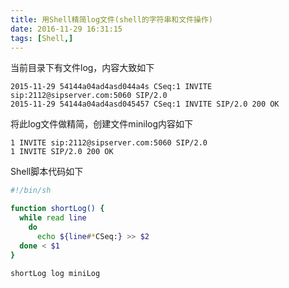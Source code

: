 ```yaml
---
title: 用Shell精简log文件(shell的字符串和文件操作)
date: 2016-11-29 16:31:15
tags: [Shell,]
---
```


当前目录下有文件log，内容大致如下

``` text
2015-11-29 54144a04ad4asd044a4s CSeq:1 INVITE sip:2112@sipserver.com:5060 SIP/2.0
2015-11-29 54144a04ad4asd045457 CSeq:1 INVITE SIP/2.0 200 OK
```

将此log文件做精简，创建文件minilog内容如下

``` text
1 INVITE sip:2112@sipserver.com:5060 SIP/2.0
1 INVITE SIP/2.0 200 OK
```

Shell脚本代码如下

``` bash
#!/bin/sh

function shortLog() {
  while read line
    do
      echo ${line#*CSeq:} >> $2
  done < $1
}

shortLog log miniLog
```